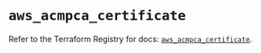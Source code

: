 # `aws_acmpca_certificate`

Refer to the Terraform Registry for docs: [`aws_acmpca_certificate`](https://registry.terraform.io/providers/hashicorp/aws/6.18.0/docs/resources/acmpca_certificate).
